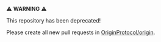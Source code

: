 ⚠️ **WARNING** ⚠️

This repository has been deprecated!

Please create all new pull requests in [OriginProtocol/origin](https://github.com/OriginProtocol/origin/compare).
